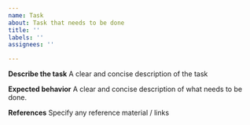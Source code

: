 ```yaml
---
name: Task
about: Task that needs to be done
title: ''
labels: ''
assignees: ''

---
```


**Describe the task**
A clear and concise description of the task


**Expected behavior**
A clear and concise description of what needs to be done.

**References**
Specify any reference material / links
